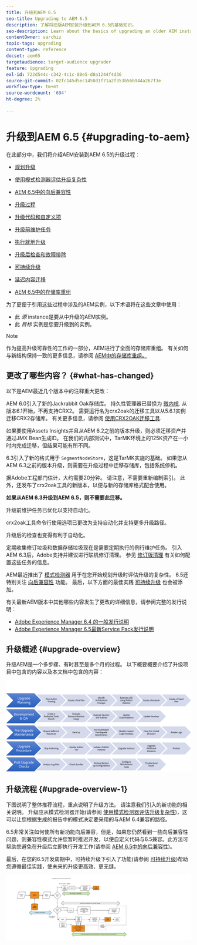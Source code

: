 ```yaml
---
title: 升级到AEM 6.5
seo-title: Upgrading to AEM 6.5
description: 了解将旧版AEM安装升级到AEM 6.5的基础知识。
seo-description: Learn about the basics of upgrading an older AEM installation to AEM 6.5.
contentOwner: sarchiz
topic-tags: upgrading
content-type: reference
docset: aem65
targetaudience: target-audience upgrader
feature: Upgrading
exl-id: 722d544c-c342-4c1c-80e5-d0a1244f4d36
source-git-commit: 02fc145d5ec1458d1f71a2f353b56b944a267f3e
workflow-type: tm+mt
source-wordcount: '694'
ht-degree: 2%

---
```


# 升级到AEM 6.5 {#upgrading-to-aem}

在此部分中，我们将介绍AEM安装到AEM 6.5的升级过程：

* [规划升级](/help/sites-deploying/upgrade-planning.md)
* [使用模式检测器评估升级复杂性](/help/sites-deploying/pattern-detector.md)
* [AEM 6.5中的向后兼容性](/help/sites-deploying/backward-compatibility.md)

   <!--* [Using Offline Reindexing To Reduce Downtime During an Upgrade](/help/sites-deploying/upgrade-offline-reindexing.md)-->
* [升级过程](/help/sites-deploying/upgrade-procedure.md)
* [升级代码和自定义项](/help/sites-deploying/upgrading-code-and-customizations.md)
* [升级前维护任务](/help/sites-deploying/pre-upgrade-maintenance-tasks.md)
* [执行就地升级](/help/sites-deploying/in-place-upgrade.md)
* [升级后检查和故障排除](/help/sites-deploying/post-upgrade-checks-and-troubleshooting.md)
* [可持续升级](/help/sites-deploying/sustainable-upgrades.md)
* [延迟内容迁移](/help/sites-deploying/lazy-content-migration.md)
* [AEM 6.5中的存储库重组](/help/sites-deploying/repository-restructuring.md)

为了更便于引用这些过程中涉及的AEM实例，以下术语将在这些文章中使用：

* 此 *源* instance是要从中升级的AEM实例。
* 此 *目标* 实例是您要升级到的实例。

>[!NOTE]
>
>作为提高升级可靠性的工作的一部分，AEM进行了全面的存储库重组。 有关如何与新结构保持一致的更多信息，请参阅 [AEM中的存储库重组。](/help/sites-deploying/repository-restructuring.md)

## 更改了哪些内容？ {#what-has-changed}

以下是AEM最近几个版本中的注释重大更改：

AEM 6.0引入了新的Jackrabbit Oak存储库。 持久性管理器已替换为 [微内核](/help/sites-deploying/platform.md#contentbody_title_4). 从版本6.1开始，不再支持CRX2。 需要运行名为crx2oak的迁移工具以从5.6.1实例迁移CRX2存储库。 有关更多信息，请参阅 [使用CRX2OAK迁移工具](/help/sites-deploying/using-crx2oak.md).

如果要使用Assets Insights并且从AEM 6.2之前的版本升级，则必须迁移资产并通过JMX Bean生成ID。 在我们的内部测试中，TarMK环境上的125K资产在一小时内完成迁移，但结果可能有所不同。

6.3引入了新的格式用于 `SegmentNodeStore`，这是TarMK实施的基础。 如果您从AEM 6.3之前的版本升级，则需要在升级过程中迁移存储库，包括系统停机。

据Adobe工程部门估计，大约需要20分钟。 请注意，不需要重新编制索引。 此外，还发布了crx2oak工具的新版本，以便与新的存储库格式配合使用。

**如果从AEM 6.3升级到AEM 6.5，则不需要此迁移。**

升级前维护任务已优化以支持自动化。

crx2oak工具命令行使用选项已更改为支持自动化并支持更多升级路径。

升级后的检查也变得有利于自动化。

定期收集修订垃圾和数据存储垃圾现在是需要定期执行的例行维护任务。 引入AEM 6.3后，Adobe支持并建议进行联机修订清理。 参见 [修订版清理](/help/sites-deploying/revision-cleanup.md) 有关如何配置这些任务的信息。

AEM最近推出了 [模式检测器](/help/sites-deploying/pattern-detector.md) 用于在您开始规划升级时评估升级的复杂性。 6.5还特别关注 [向后兼容性](/help/sites-deploying/backward-compatibility.md) 功能。 最后，以下方面的最佳实践 [可持续升级](/help/sites-deploying/sustainable-upgrades.md) 也会被添加。

有关最新AEM版本中其他哪些内容发生了更改的详细信息，请参阅完整的发行说明：

* [Adobe Experience Manager 6.4 的一般发行说明](https://experienceleague.adobe.com/docs/experience-manager-64/release-notes/release-notes.html?lang=zh-Hans)
* [Adobe Experience Manager 6.5最新Service Pack发行说明](/help/release-notes/release-notes.md)

## 升级概述 {#upgrade-overview}

升级AEM是一个多步骤、有时甚至是多个月的过程。 以下概要概要介绍了升级项目中包含的内容以及本文档中包含的内容：

![screen_shot_2018-03-30at80708am](assets/screen_shot_2018-03-30at80708am.png)

## 升级流程 {#upgrade-overview-1}

下图说明了整体推荐流程，重点说明了升级方法。 请注意我们引入的新功能的相关说明。 升级应从模式检测器开始(请参阅 [使用模式检测器评估升级复杂性](/help/sites-deploying/pattern-detector.md))，这可以让您根据生成的报告中的模式决定要采用的与AEM 6.4兼容的路径。

6.5非常关注如何使所有新功能向后兼容，但是，如果您仍然看到一些向后兼容性问题，则兼容性模式允许您暂时推迟开发，以使自定义代码与6.5兼容。此方法可帮助您避免在升级后立即执行开发工作(请参阅 [AEM 6.5中的向后兼容性](/help/sites-deploying/backward-compatibility.md))。

最后，在您的6.5开发周期中，可持续升级下引入了功能(请参阅 [可持续升级](/help/sites-deploying/sustainable-upgrades.md))帮助您遵循最佳实践，使未来的升级更高效、更无缝。

![6_4_upgrade_overviewflowchart-newpage3](assets/6_4_upgrade_overviewflowchart-newpage3.png)
